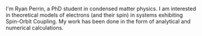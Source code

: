 I'm Ryan Perrin, a PhD student in condensed matter physics. I am interested in theoretical models of electrons (and their spin) in systems exhibiting Spin-Orbit Coupling. My work has been done in the form of analytical and numerical calculations. 
